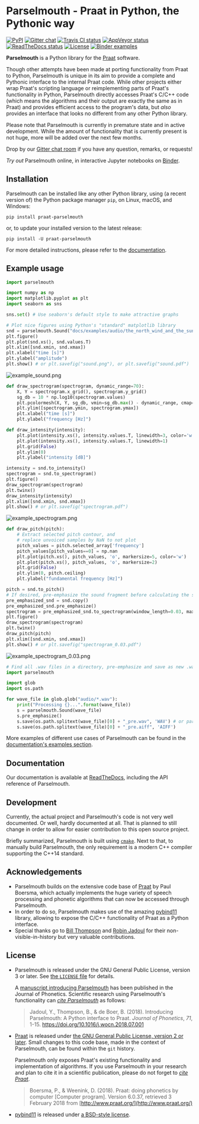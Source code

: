 # Parselmouth - Praat in Python, the Pythonic way

[![PyPI](https://img.shields.io/pypi/v/praat-parselmouth.svg)](https://pypi.python.org/pypi/praat-parselmouth)
[![Gitter chat](https://img.shields.io/gitter/room/PraatParselmouth/Lobby.svg)](https://gitter.im/PraatParselmouth/Lobby)
[![Travis CI status](https://img.shields.io/travis/YannickJadoul/Parselmouth/master.svg)](https://travis-ci.org/YannickJadoul/Parselmouth/)
[![AppVeyor status](https://img.shields.io/appveyor/ci/YannickJadoul/Parselmouth/master.svg)](https://ci.appveyor.com/project/YannickJadoul/parselmouth)
[![ReadTheDocs status](https://readthedocs.org/projects/parselmouth/badge/?version=latest)](https://parselmouth.readthedocs.io/en/latest/?badge=latest)
[![License](https://img.shields.io/pypi/l/praat-parselmouth.svg)](https://github.com/YannickJadoul/Parselmouth/blob/master/LICENSE)
[![Binder examples](https://mybinder.org/badge.svg)](https://mybinder.org/v2/gh/YannickJadoul/Parselmouth/master?urlpath=lab%2Ftree%2Fdocs%2Fexamples)

**Parselmouth** is a Python library for the [Praat](http://www.praat.org) software.

Though other attempts have been made at porting functionality from Praat to Python, Parselmouth is unique in its aim to provide a complete and Pythonic interface to the internal Praat code. While other projects either wrap Praat's scripting language or reimplementing parts of Praat's functionality in Python, Parselmouth directly accesses Praat's C/C++ code (which means the algorithms and their output are exactly the same as in Praat) and provides efficient access to the program's data, but *also* provides an interface that looks no different from any other Python library.

Please note that Parselmouth is currently in premature state and in active development. While the amount of functionality that is currently present is not huge, more will be added over the next few months.

Drop by our [Gitter chat room](https://gitter.im/PraatParselmouth/Lobby) if you have any question, remarks, or requests!

*Try out* Parselmouth online, in interactive Jupyter notebooks on [Binder](https://mybinder.org/v2/gh/YannickJadoul/Parselmouth/master?urlpath=lab%2Ftree%2Fdocs%2Fexamples).

## Installation
Parselmouth can be installed like any other Python library, using (a recent version of) the Python package manager `pip`, on Linux, macOS, and Windows:
```
pip install praat-parselmouth
```
or, to update your installed version to the latest release:
```
pip install -U praat-parselmouth
```

For more detailed instructions, please refer to the [documentation](https://parselmouth.readthedocs.io/en/latest/installation.html).

## Example usage
```Python
import parselmouth

import numpy as np
import matplotlib.pyplot as plt
import seaborn as sns

sns.set() # Use seaborn's default style to make attractive graphs

# Plot nice figures using Python's "standard" matplotlib library
snd = parselmouth.Sound("docs/examples/audio/the_north_wind_and_the_sun.wav")
plt.figure()
plt.plot(snd.xs(), snd.values.T)
plt.xlim([snd.xmin, snd.xmax])
plt.xlabel("time [s]")
plt.ylabel("amplitude")
plt.show() # or plt.savefig("sound.png"), or plt.savefig("sound.pdf")
```
![example_sound.png](docs/images/example_sound.png)
```Python
def draw_spectrogram(spectrogram, dynamic_range=70):
    X, Y = spectrogram.x_grid(), spectrogram.y_grid()
    sg_db = 10 * np.log10(spectrogram.values)
    plt.pcolormesh(X, Y, sg_db, vmin=sg_db.max() - dynamic_range, cmap='afmhot')
    plt.ylim([spectrogram.ymin, spectrogram.ymax])
    plt.xlabel("time [s]")
    plt.ylabel("frequency [Hz]")

def draw_intensity(intensity):
    plt.plot(intensity.xs(), intensity.values.T, linewidth=3, color='w')
    plt.plot(intensity.xs(), intensity.values.T, linewidth=1)
    plt.grid(False)
    plt.ylim(0)
    plt.ylabel("intensity [dB]")

intensity = snd.to_intensity()
spectrogram = snd.to_spectrogram()
plt.figure()
draw_spectrogram(spectrogram)
plt.twinx()
draw_intensity(intensity)
plt.xlim([snd.xmin, snd.xmax])
plt.show() # or plt.savefig("spectrogram.pdf")
```
![example_spectrogram.png](docs/images/example_spectrogram.png)
```Python
def draw_pitch(pitch):
    # Extract selected pitch contour, and
    # replace unvoiced samples by NaN to not plot
    pitch_values = pitch.selected_array['frequency']
    pitch_values[pitch_values==0] = np.nan
    plt.plot(pitch.xs(), pitch_values, 'o', markersize=5, color='w')
    plt.plot(pitch.xs(), pitch_values, 'o', markersize=2)
    plt.grid(False)
    plt.ylim(0, pitch.ceiling)
    plt.ylabel("fundamental frequency [Hz]")

pitch = snd.to_pitch()
# If desired, pre-emphasize the sound fragment before calculating the spectrogram
pre_emphasized_snd = snd.copy()
pre_emphasized_snd.pre_emphasize()
spectrogram = pre_emphasized_snd.to_spectrogram(window_length=0.03, maximum_frequency=8000)
plt.figure()
draw_spectrogram(spectrogram)
plt.twinx()
draw_pitch(pitch)
plt.xlim([snd.xmin, snd.xmax])
plt.show() # or plt.savefig("spectrogram_0.03.pdf")
```
![example_spectrogram_0.03.png](docs/images/example_spectrogram_0.03.png)
```Python
# Find all .wav files in a directory, pre-emphasize and save as new .wav and .aiff file
import parselmouth

import glob
import os.path

for wave_file in glob.glob("audio/*.wav"):
    print("Processing {}...".format(wave_file))
    s = parselmouth.Sound(wave_file)
    s.pre_emphasize()
    s.save(os.path.splitext(wave_file)[0] + "_pre.wav", 'WAV') # or parselmouth.SoundFileFormat.WAV instead of 'WAV'
    s.save(os.path.splitext(wave_file)[0] + "_pre.aiff", 'AIFF')
```

More examples of different use cases of Parselmouth can be found in the [documentation's examples section](https://parselmouth.readthedocs.io/en/latest/examples.html).

## Documentation
Our documentation is available at [ReadTheDocs](http://parselmouth.readthedocs.io/), including the API reference of Parselmouth.

## Development
Currently, the actual project and Parselmouth's code is not very well documented. Or well, hardly documented at all. That is planned to still change in order to allow for easier contribution to this open source project.

Briefly summarized, Parselmouth is built using [`cmake`](https://cmake.org/). Next to that, to manually build Parselmouth, the only requirement is a modern C++ compiler supporting the C++14 standard.

## Acknowledgements
- Parselmouth builds on the extensive code base of [Praat](https://github.com/praat/praat) by Paul Boersma, which actually implements the huge variety of speech processing and phonetic algorithms that can now be accessed through Parselmouth.
- In order to do so, Parselmouth makes use of the amazing [pybind11](https://github.com/pybind/pybind11) library, allowing to expose the C/C++ functionality of Praat as a Python interface.
- Special thanks go to [Bill Thompson](https://billdthompson.github.io/) and [Robin Jadoul](https://github.com/RobinJadoul/) for their non-visible-in-history but very valuable contributions.

## License
* Parselmouth is released under the GNU General Public License, version 3 or later. See [the `LICENSE` file](LICENSE) for details.

  A [manuscript introducing Parselmouth](https://ai.vub.ac.be/~yajadoul/jadoul_introducing-parselmouth_a-python-interface-to-praat.pdf) has been published in the Journal of Phonetics. Scientific research using Parselmouth's functionality can [*cite Parselmouth*](https://parselmouth.readthedocs.io/en/latest/#citing-parselmouth) as follows:
  
  > Jadoul, Y., Thompson, B., & de Boer, B. (2018). Introducing Parselmouth: A Python interface to Praat. *Journal of Phonetics*, *71*, 1-15. https://doi.org/10.1016/j.wocn.2018.07.001

* [Praat](https://github.com/praat/praat) is released under [the GNU General Public License, version 2 or later](praat/main/GNU_General_Public_License.txt). Small changes to this code base, made in the context of Parselmouth, can be found within the `git` history.

  Parselmouth only exposes Praat's existing functionality and implementation of algorithms. If you use Parselmouth in your research and plan to cite it in a scientific publication, please do not forget to [*cite Praat*](http://www.fon.hum.uva.nl/praat/manual/FAQ__How_to_cite_Praat.html).

  > Boersma, P., & Weenink, D. (2018). Praat: doing phonetics by computer [Computer program]. Version 6.0.37, retrieved 3 February 2018 from [http://www.praat.org/](http://www.praat.org/)

* [pybind11](https://github.com/pybind/pybind11) is released under [a BSD-style license](pybind11/LICENSE).
